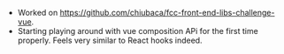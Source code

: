 - Worked on https://github.com/chiubaca/fcc-front-end-libs-challenge-vue.
- Starting playing around with vue composition APi for the first time properly. Feels very similar to React hooks indeed.
